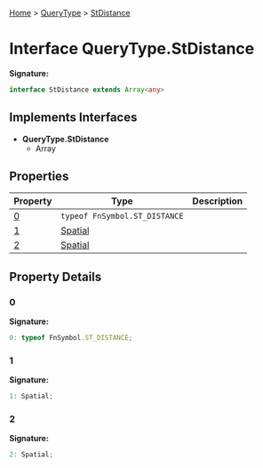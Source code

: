 [Home](../../../index.md) &gt; [QueryType](../../querytype.md) &gt; [StDistance](./stdistance.md)

# Interface QueryType.StDistance


<b>Signature:</b>

```typescript
interface StDistance extends Array<any> 
```

## Implements Interfaces

- <b>QueryType.StDistance</b>
    - Array

## Properties

|  Property | Type | Description |
|  --- | --- | --- |
|  [0](./stdistance.md#0-property) | `typeof FnSymbol.ST_DISTANCE` |  |
|  [1](./stdistance.md#1-property) | [Spatial](../types/spatial.md) |  |
|  [2](./stdistance.md#2-property) | [Spatial](../types/spatial.md) |  |

## Property Details

<a id="0-property"></a>

### 0

<b>Signature:</b>

```typescript
0: typeof FnSymbol.ST_DISTANCE;
```

<a id="1-property"></a>

### 1

<b>Signature:</b>

```typescript
1: Spatial;
```

<a id="2-property"></a>

### 2

<b>Signature:</b>

```typescript
2: Spatial;
```
